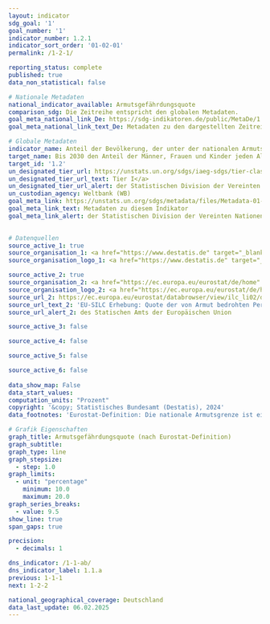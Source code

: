 ```yaml
---
layout: indicator    
sdg_goal: '1'    
goal_number: '1'    
indicator_number: 1.2.1    
indicator_sort_order: '01-02-01'    
permalink: /1-2-1/    

reporting_status: complete    
published: true    
data_non_statistical: false    

# Nationale Metadaten    
national_indicator_available: Armutsgefährdungsquote    
comparison_sdg: Die Zeitreihe entspricht den globalen Metadaten.    
goal_meta_national_link_De: https://sdg-indikatoren.de/public/MetaDe/1.2.1.pdf
goal_meta_national_link_text_De: Metadaten zu den dargestellten Zeitreihen    

# Globale Metadaten    
indicator_name: Anteil der Bevölkerung, der unter der nationalen Armutsgrenze lebt, nach Geschlecht und Alter    
target_name: Bis 2030 den Anteil der Männer, Frauen und Kinder jeden Alters, die in Armut in all ihren Dimensionen nach der jeweiligen nationalen Definition leben, mindestens um die Hälfte senken    
target_id: '1.2'    
un_designated_tier_url: https://unstats.un.org/sdgs/iaeg-sdgs/tier-classification/'    
un_designated_tier_url_text: Tier I</a>    
un_designated_tier_url_alert: der Statistischen Division der Vereinten Nationen    
un_custodian_agency: Weltbank (WB)    
goal_meta_link: https://unstats.un.org/sdgs/metadata/files/Metadata-01-02-01.pdf    
goal_meta_link_text: Metadaten zu diesem Indikator    
goal_meta_link_alert: der Statistischen Division der Vereinten Nationen    
    

# Datenquellen
source_active_1: true
source_organisation_1: <a href="https://www.destatis.de" target="_blank" title="Klicken Sie hier um zur Website der Organisation Statistisches Bundesamt (Destatis) zu gelangen."> Statistisches Bundesamt (Destatis) </a>
source_organisation_logo_1: <a href="https://www.destatis.de" target="_blank"><img src="https://sdg-indikatoren.de/public/OrgImgDe/destatis.png" alt="Logo destatis" style="height:60px; width:148px"/></a>

source_active_2: true
source_organisation_2: <a href="https://ec.europa.eu/eurostat/de/home" target="_blank" onclick="return confirm_alert('des Statischen Amts der Europäischen Union','De');" title="Klicken Sie hier um zur Website der Organisation Statistisches Amt der Europäischen Union (Eurostat) zu gelangen."> Statistisches Amt der Europäischen Union (Eurostat) </a>
source_organisation_logo_2: <a href="https://ec.europa.eu/eurostat/de/home" target="_blank" onclick="return confirm_alert('des Statischen Amts der Europäischen Union','De');"><img src="https://sdg-indikatoren.de/public/OrgImgDe/eurostat.png" alt="Logo eurostat" style="height:60px; width:148px"/></a>
source_url_2: https://ec.europa.eu/eurostat/databrowser/view/ilc_li02/default/table?lang=de
source_url_text_2: 'EU-SILC Erhebung: Quote der von Armut bedrohten Personen – Eurostat Tabelle [ilc_li02]'
source_url_alert_2: des Statischen Amts der Europäischen Union

source_active_3: false

source_active_4: false

source_active_5: false

source_active_6: false
    
data_show_map: False    
data_start_values:     
computation_units: "Prozent"    
copyright: '&copy; Statistisches Bundesamt (Destatis), 2024'    
data_footnotes: 'Eurostat-Definition: Die nationale Armutsgrenze ist ein Maßstab zur Messung der länderspezifischen Armut in Bezug auf die wirtschaftlichen und sozialen Umstände. Laut EU-Konvention stellen die 60 % des Median-Nettoäquivalenteinkommens die Armutsgefährdungsschwelle dar.<br>• Aufgrund methodischer Änderungen sind die Ergebnisse ab 2020 nur eingeschränkt mit den Vorjahren vergleichbar.'    

# Grafik Eigenschaften    
graph_title: Armutsgefährdungsquote (nach Eurostat-Definition)
graph_subtitle:     
graph_type: line
graph_stepsize: 
  - step: 1.0    
graph_limits:
  - unit: "percentage"
    minimum: 10.0
    maximum: 20.0
graph_series_breaks:
  - value: 9.5
show_line: true
span_gaps: true

precision:
  - decimals: 1    

dns_indicator: /1-1-ab/
dns_indicator_label: 1.1.a
previous: 1-1-1    
next: 1-2-2    

national_geographical_coverage: Deutschland    
data_last_update: 06.02.2025    
---
```


<span></span>